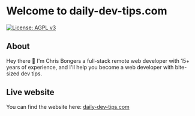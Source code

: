 # Welcome to daily-dev-tips.com

[![License: AGPL v3](https://img.shields.io/badge/License-AGPL_v3-blue.svg)](https://www.gnu.org/licenses/agpl-3.0)

## About

Hey there 👋 I'm Chris Bongers a full-stack remote web developer with 15+ years of experience, and I'll help you become a web developer with bite-sized dev tips.

## Live website

You can find the website here: [daily-dev-tips.com](https://daily-dev-tips.com/)
